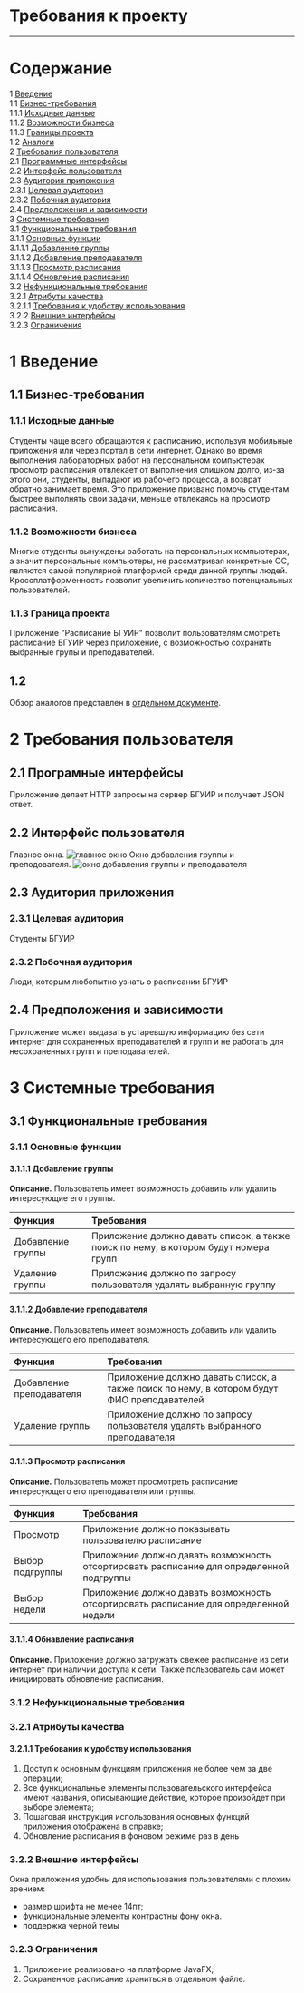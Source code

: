 #  Требования к проекту

---

# Содержание
1 [Введение](#intro)  
1.1 [Бизнес-требования](#business_requirements)  
1.1.1 [Исходные данные](#given_data)  
1.1.2 [Возможности бизнеса](#business_opportunities)  
1.1.3 [Границы проекта](#project_limit)  
1.2 [Аналоги](#analogues)  
2 [Требования пользователя](#user_requirements)  
2.1 [Программные интерфейсы](#program_interfaces)  
2.2 [Интерфейс пользователя](#user_interface)  
2.3 [Аудитория приложения](#users)   
2.3.1 [Целевая аудитория](#target_users)  
2.3.2 [Побочная аудитория](#another_users)  
2.4 [Предположения и зависимости](#dependencies)  
3 [Системные требования](#system_requirements)  
3.1 [Функциональные требования](#functional_requirements)  
3.1.1 [Основные функции](#main_functions)  
3.1.1.1 [Добавление группы](#add_group)  
3.1.1.2 [Добавление преподавателя](#add_teacher)  
3.1.1.3 [Просмотр расписания](#look_schedule)  
3.1.1.4 [Обновление расписания](#up_to_date_schedule)   
3.2 [Нефункциональные требования](#non_functional_requirements)  
3.2.1 [Атрибуты качества](#quality_attributes)  
3.2.1.1 [Требования к удобству использования](#requirements_for_easy_use)  
3.2.2 [Внешние интерфейсы](#external_interfaces)  
3.2.3 [Ограничения](#restrictions) 

<a name="intro"/>

# 1 Введение
 
<a name="business_requirements"/>
 
## 1.1 Бизнес-требования
 
<a name="given_information"/>
 
### 1.1.1 Исходные данные
Студенты чаще всего обращаются к расписанию, используя мобильные приложения или 
через портал в сети интернет. Однако во время выполнения лабораторных работ на 
персональном компьютерах просмотр расписания отвлекает от выполнения слишком долго, 
из-за этого они, студенты, выпадают из рабочего процесса, а возврат обратно 
занимает время. Это приложение призвано помочь студентам быстрее выполнять свои задачи,
меньше отвлекаясь на просмотр расписания.
 
<a name="business_opportunities"/>

### 1.1.2 Возможности бизнеса
Многие студенты вынуждены работать на персональных компьютерах, а значит 
персональные компьютеры, не рассматривая конкретные ОС, являются самой популярной 
платформой среди данной группы людей. Кроссплатформенность позволит 
увеличить количество потенциальных пользователей.

<a name="project_limit"/>

### 1.1.3 Граница проекта
Приложение "Расписание БГУИР" позволит пользователям смотреть расписание 
БГУИР через приложение, с возможностью сохранить выбранные групы и преподавателей.

<a name="analogues"/>

## 1.2
Обзор аналогов представлен в 
[отдельном документе](../requirements/Обзор%20аналогов.md).

<a name="user_requirements"/>

# 2 Требования пользователя

<a name="program_interface"/>

## 2.1 Програмные интерфейсы
Приложение делает HTTP запросы на сервер БГУИР и получает JSON ответ.

<a name="user_interface"/>

## 2.2 Интерфейс пользователя
Главное окна.
![главное окно](../images/mockups/главное_окно.png)
Окно добавления группы и преподователя.
![окно добавления группы и преподавателя](../images/mockups/окно_поиска.png)

<a name="users"/>

## 2.3 Аудитория приложения

<a name="target_users"/>

### 2.3.1 Целевая аудитория
Студенты БГУИР

<a name="another_users"/>

### 2.3.2 Побочная аудитория
Люди, которым любопытно узнать о расписании БГУИР

<a name="dependencies"/>

## 2.4 Предположения и зависимости
Приложение может выдавать устаревшую информацию без сети интернет
для сохраненных преподавателей и групп и не работать для несохраненных
групп и преподавателей.

<a name="system_requirements"/>

# 3 Системные требования

<a name="functional_requirements"/>

## 3.1 Функциональные требования

<a name="main_functions"/>

### 3.1.1 Основные функции

<a name="add_group"/>

#### 3.1.1.1 Добавление группы
**Описание.** Пользователь имеет возможность добавить или удалить
 интересующие его группы.
 
| Функция | Требования |
|:---|:---|
| Добавление группы | Приложение должно давать список, а также поиск по нему, в котором будут номера групп |
| Удаление группы | Приложение должно по запросу пользователя удалять выбранную группу |

<a name="add_teacher"/>

#### 3.1.1.2 Добавление преподавателя
**Описание.** Пользователь имеет возможность добавить или удалить
 интересующего его преподавателя.
 
| Функция | Требования |
|:---|:---|
| Добавление преподавателя | Приложение должно давать список, а также поиск по нему, в котором будут ФИО преподавателей |
| Удаление группы | Приложение должно по запросу пользователя удалять выбранного преподавателя |

<a name="look_schedule"/>

#### 3.1.1.3 Просмотр расписания
**Описание.** Пользователь может просмотреть расписание интересующего его
преподавателя или группы.

| Функция | Требования |
|:---|:---|
| Просмотр | Приложение должно показывать пользователю расписание |
| Выбор подгруппы | Приложение должно давать возможность отсортировать расписание для определенной подгруппы |
| Выбор недели | Приложение должно давать возможность отсортировать расписание для определенной недели |

<a name="up_to_date_schedule"/>

#### 3.1.1.4 Обнавление расписания
**Описание.** Приложение должно загружать свежее расписание из сети интернет при 
наличии доступа к сети. Также пользователь сам может инициировать обновление расписания.

<a name="non_functional_requirements"/>

### 3.1.2 Нефункциональные требования

<a name="quality_attributes"/>

### 3.2.1 Атрибуты качества

<a name="requirements_for_ease_of_use"/>

#### 3.2.1.1 Требования к удобству использования
1. Доступ к основным функциям приложения не более чем за две операции;
2. Все функциональные элементы пользовательского интерфейса имеют названия, описывающие действие, которое произойдет при выборе элемента;
3. Пошаговая инструкция использования основных функций приложения отображена в справке;
4. Обновление расписания в фоновом режиме раз в день

<a name="external_interfaces"/>

### 3.2.2 Внешние интерфейсы
Окна приложения удобны для использования пользователями с плохим зрением:
  * размер шрифта не менее 14пт;
  * функциональные элементы контрастны фону окна.
  * поддержка черной темы
  
### 3.2.3 Ограничения
1. Приложение реализовано на платформе JavaFX;
2. Сохраненное расписание храниться в отдельном файле.

